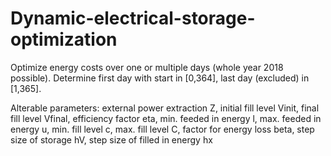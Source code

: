 # Dynamic-electrical-storage-optimization

Optimize energy costs over one or multiple days (whole year 2018 possible). 
Determine first day with start in [0,364], last day (excluded) in [1,365].

Alterable parameters: 
  external power extraction Z, 
  initial fill level Vinit, 
  final fill level Vfinal, 
  efficiency factor eta, 
  min. feeded in energy l, 
  max. feeded in energy u, 
  min. fill level c, 
  max. fill level C, 
  factor for energy loss beta, 
  step size of storage hV, 
  step size of filled in energy hx
